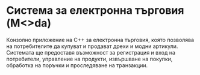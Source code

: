 # Система за електронна търговия (M<>da)
Kонзолно приложение на C++ за електронна търговия, която позволява на потребителите да купуват и продават дрехи и модни артикули. Системата ще предоставя възможност за регистрация и вход на потребители, управление на продукти, извършване на покупки, обработка на поръчки и проследяване на транзакции. 
